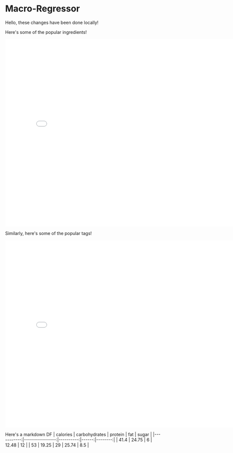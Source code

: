 # Macro-Regressor

Hello, these changes have been done locally!

Here's some of the popular ingredients!

<iframe
  src="assets/popular-ings.html"
  width="800"
  height="600"
  frameborder="0"
></iframe>

Similarly, here's some of the popular tags!

<iframe
  src="assets/popular-tags.html"
  width="800"
  height="600"
  frameborder="0"
></iframe>

Here's a markdown DF
| calories | carbohydrates | protein | fat | sugar |
|-----------:|----------------:|----------:|------:|--------:|
| 41.4 | 24.75 | 6 | 12.48 | 12 |
| 53 | 19.25 | 29 | 25.74 | 8.5 |
